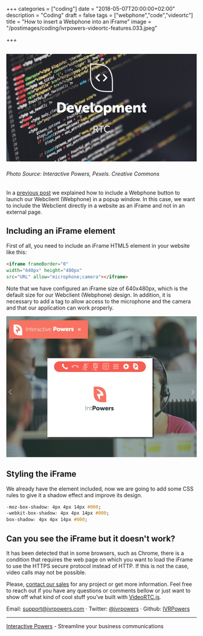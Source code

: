 +++
categories = ["coding"]
date = "2018-05-07T20:00:00+02:00"
description = "Coding"
draft = false
tags = ["webphone","code","videortc"]
title = "How to insert a Webphone into an iFrame"
image = "/postimages/coding/ivrpowers-videortc-features.033.jpeg"

+++

![development](/postimages/coding/ivrpowers-videortc-features.033.jpeg)
------------
###### Photo Source: Interactive Powers, Pexels. Creative Commons

In a [previous post](https://blog.ivrpowers.com/post/coding/webphonebutton-website/) we explained how to include a Webphone button to launch our Webclient (Webphone) in a popup window. In this case, we want to include the Webclient directly in a website as an iFrame and not in an external page.

## Including an iFrame element

First of all, you need to include an iFrame HTML5 element in your website like this:

~~~html
<iframe frameBorder="0"
width="640px" height="480px"
src="URL" allow="microphone;camera"></iframe>
~~~

Note that we have configured an iFrame size of 640x480px, which is the default size for our Webclient (Webphone) design. In addition, it is necessary to add a tag to allow access to the microphone and the camera and that our application can work properly.

![webclient iframe](/postimages/coding/webclient-iframe.jpeg)

##	Styling the iFrame

We already have the element included, now we are going to add some CSS rules to give it a shadow effect and improve its design.

~~~css
-moz-box-shadow: 4px 4px 14px #000;
-webkit-box-shadow: 4px 4px 14px #000;
box-shadow: 4px 4px 14px #000;
~~~

##	Can you see the iFrame but it doesn't work?

It has been detected that in some browsers, such as Chrome, there is a condition that requires the web page on which you want to load the iFrame to use the HTTPS secure protocol instead of HTTP. If this is not the case, video calls may not be possible.

Please, [contact our sales](https://www.ivrpowers.com/support-services/) for any project or get more information. Feel free to reach out if you have any questions or comments bellow or just want to show off what kind of cool stuff you’ve built with [VideoRTC.js](https://blog.ivrpowers.com/post/development/introducing-videortcjs-developers/).

Email: [support@ivrpowers.com](mailto:support@ivrpowers.com) · Twitter: [@ivrpowers](https://twitter.com/ivrpowers)
 · Github: [IVRPowers](https://github.com/ivrpowers)
 
---
[Interactive Powers](https://www.ivrpowers.com/ ) - Streamline your business communications

